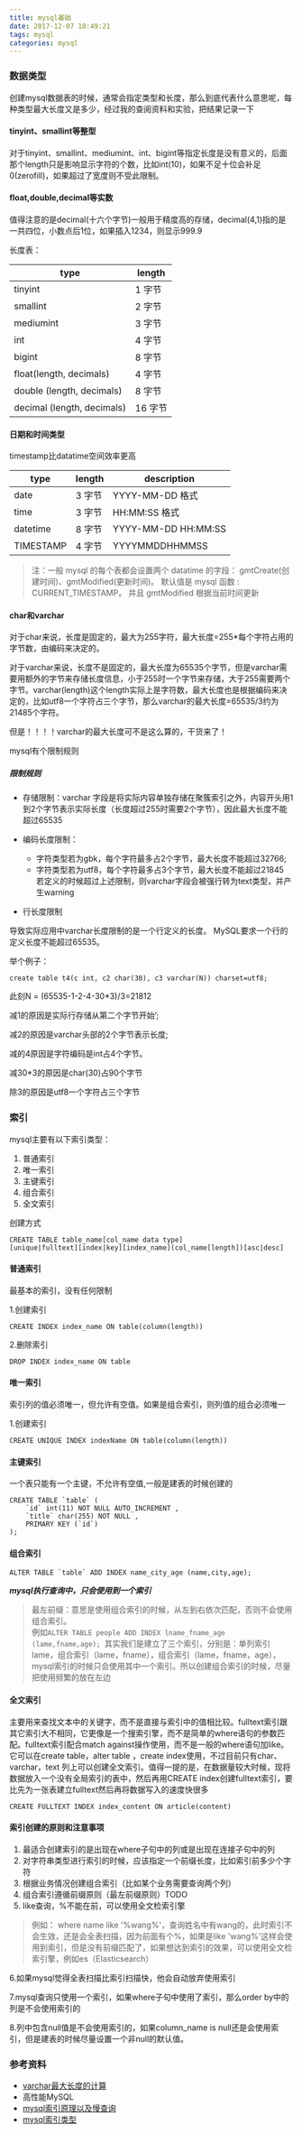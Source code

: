 ```yaml
---
title: mysql基础
date: 2017-12-07 10:49:21
tags: mysql
categories: mysql
---
```

### 数据类型
创建mysql数据表的时候，通常会指定类型和长度，那么到底代表什么意思呢，每种类型最大长度又是多少，经过我的查阅资料和实验，把结果记录一下

#### tinyint、smallint等整型
对于tinyint、smallint、mediumint、int、bigint等指定长度是没有意义的，后面那个length只是影响显示字符的个数，比如int(10)，如果不足十位会补足0(zerofill)，如果超过了宽度则不受此限制。

#### float,double,decimal等实数
值得注意的是decimal(十六个字节)一般用于精度高的存储，decimal(4,1)指的是一共四位，小数点后1位，如果插入1234，则显示999.9

长度表：

| type |  length | 
|-----|---------|
| tinyint | 1 字节 | 
| smallint | 2 字节 |
| mediumint | 3 字节 |
| int   | 4 字节 |
| bigint | 8 字节 |
| float(length, decimals) | 4 字节 |
| double (length, decimals)| 8 字节 |
| decimal (length, decimals) | 16 字节 |

#### 日期和时间类型
timestamp比datatime空间效率更高

| type |  length | description |
|-----|---------|--------------|
| date | 3 字节 | YYYY-MM-DD 格式|
| time | 3 字节 | HH:MM:SS 格式|
| datetime | 8 字节 | YYYY-MM-DD HH:MM:SS |
| TIMESTAMP | 4 字节 | YYYYMMDDHHMMSS |

> 注：一般 mysql 的每个表都会设置两个 datatime 的字段： gmtCreate(创建时间)、gmtModified(更新时间)。 默认值是 mysql 函数 : CURRENT_TIMESTAMP。 并且 gmtModified 根据当前时间更新

#### char和varchar

对于char来说，长度是固定的，最大为255字符，最大长度=255*每个字符占用的字节数，由编码来决定的。

对于varchar来说，长度不是固定的，最大长度为65535个字节，但是varchar需要用额外的字节来存储长度信息，小于255时一个字节来存储，大于255需要两个字节。varchar(length)这个length实际上是字符数，最大长度也是根据编码来决定的，比如utf8一个字符占三个字节，那么varchar的最大长度=65535/3约为21485个字符。

但是！！！！varchar的最大长度可不是这么算的，干货来了！

mysql有个限制规则
##### 限制规则
- 存储限制：varchar 字段是将实际内容单独存储在聚簇索引之外，内容开头用1到2个字节表示实际长度（长度超过255时需要2个字节），因此最大长度不能超过65535
- 编码长度限制：
    - 字符类型若为gbk，每个字符最多占2个字节，最大长度不能超过32766;
    - 字符类型若为utf8，每个字符最多占3个字节，最大长度不能超过21845  
 若定义的时候超过上述限制，则varchar字段会被强行转为text类型，并产生warning
 
- 行长度限制

导致实际应用中varchar长度限制的是一个行定义的长度。 MySQL要求一个行的定义长度不能超过65535。

举个例子：
``` 
create table t4(c int, c2 char(30), c3 varchar(N)) charset=utf8;
```
此刻N =  (65535-1-2-4-30*3)/3=21812

减1的原因是实际行存储从第二个字节开始’;

减2的原因是varchar头部的2个字节表示长度;

减的4原因是字符编码是int占4个字节。

减30*3的原因是char(30)占90个字节

除3的原因是utf8一个字符占三个字节


### 索引

mysql主要有以下索引类型：
1. 普通索引
2. 唯一索引
3. 主键索引
4. 组合索引
5. 全文索引

创建方式

``` 
CREATE TABLE table_name[col_name data type]
[unique|fulltext][index|key][index_name](col_name[length])[asc|desc]
```

#### 普通索引
最基本的索引，没有任何限制


1.创建索引
``` 
CREATE INDEX index_name ON table(column(length))
```
2.删除索引
``` 
DROP INDEX index_name ON table
```

#### 唯一索引
索引列的值必须唯一，但允许有空值。如果是组合索引，则列值的组合必须唯一

1.创建索引
``` 
CREATE UNIQUE INDEX indexName ON table(column(length))
```

#### 主键索引
一个表只能有一个主键，不允许有空值,一般是建表的时候创建的
``` 
CREATE TABLE `table` (
    `id` int(11) NOT NULL AUTO_INCREMENT ,
    `title` char(255) NOT NULL ,
    PRIMARY KEY (`id`)
);
```

#### 组合索引
``` 
ALTER TABLE `table` ADD INDEX name_city_age (name,city,age); 
```
***mysql执行查询中，只会使用到一个索引***  
>最左前缀：意思是使用组合索引的时候，从左到右依次匹配，否则不会使用组合索引。  
例如`ALTER TABLE people ADD INDEX lname_fname_age (lame,fname,age); `其实我们是建立了三个索引，分别是：单列索引lame，组合索引（lame，fname），组合索引（lame，fname，age），mysql索引的时候只会使用其中一个索引。所以创建组合索引的时候，尽量把使用频繁的放在左边

#### 全文索引
主要用来查找文本中的关键字，而不是直接与索引中的值相比较。fulltext索引跟其它索引大不相同，它更像是一个搜索引擎，而不是简单的where语句的参数匹配。fulltext索引配合match against操作使用，而不是一般的where语句加like。它可以在create table，alter table ，create index使用，不过目前只有char、varchar，text 列上可以创建全文索引。值得一提的是，在数据量较大时候，现将数据放入一个没有全局索引的表中，然后再用CREATE index创建fulltext索引，要比先为一张表建立fulltext然后再将数据写入的速度快很多

``` 
CREATE FULLTEXT INDEX index_content ON article(content)
```

#### 索引创建的原则和注意事项
1. 最适合创建索引的是出现在where子句中的列或是出现在连接子句中的列
2. 对字符串类型进行索引的时候，应该指定一个前缀长度，比如索引前多少个字符  
3. 根据业务情况创建组合索引（比如某个业务需要查询两个列）
4. 组合索引遵循前缀原则（最左前缀原则）TODO  
5. like查询，%不能在前，可以使用全文检索引擎

>例如： where name like '%wang%'，查询姓名中有wang的，此时索引不会生效，还是会全表扫描，因为前面有个%，如果是like 'wang%'这样会使用到索引，但是没有前缀匹配了，如果想达到索引的效果，可以使用全文检索引擎，例如es（Elasticsearch）

6.如果mysql觉得全表扫描比索引扫描快，他会自动放弃使用索引

7.mysql查询只使用一个索引，如果where子句中使用了索引，那么order by中的列是不会使用索引的

8.列中包含null值是不会使用索引的，如果column_name is null还是会使用索引，但是建表的时候尽量设置一个非null的默认值。


### 参考资料
- [varchar最大长度的计算](http://www.voidcn.com/article/p-qbqrcutb-kq.html)
- 高性能MySQL
- [mysql索引原理以及慢查询](https://tech.meituan.com/mysql-index.html)
- [mysql索引类型](http://www.cnblogs.com/luyucheng/p/6289714.html)
